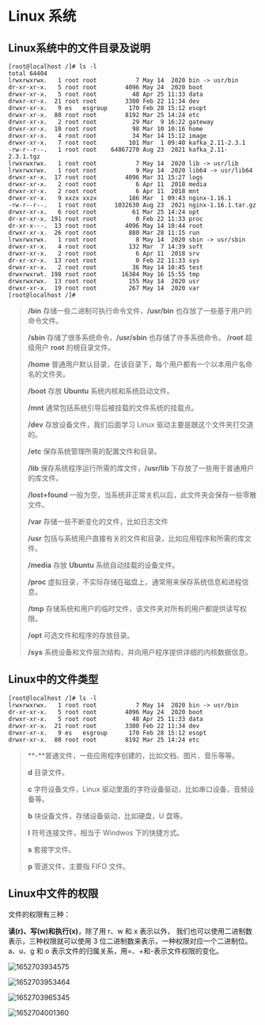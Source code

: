 # Linux 系统

## Linux系统中的文件目录及说明

```shell
[root@localhost /]# ls -l
total 64404
lrwxrwxrwx.   1 root root           7 May 14  2020 bin -> usr/bin
dr-xr-xr-x.   5 root root        4096 May 24  2020 boot
drwxr-xr-x.   5 root root          48 Apr 25 11:33 data
drwxr-xr-x.  21 root root        3300 Feb 22 11:34 dev
drwxr-xr-x.   9 es   esgroup      170 Feb 28 15:12 esopt
drwxr-xr-x.  80 root root        8192 Mar 25 14:24 etc
drwxr-xr-x.   2 root root          29 Mar  9 16:22 gateway
drwxr-xr-x.  10 root root          98 Mar 10 10:16 home
drwxr-xr-x.   4 root root          34 Mar 14 15:12 image
drwxr-xr-x.   7 root root         101 Mar  1 09:40 kafka_2.11-2.3.1
-rw-r--r--.   1 root root    64867270 Aug 23  2021 kafka_2.11-2.3.1.tgz
lrwxrwxrwx.   1 root root           7 May 14  2020 lib -> usr/lib
lrwxrwxrwx.   1 root root           9 May 14  2020 lib64 -> usr/lib64
drwxr-xr-x.  17 root root        4096 Mar 31 15:27 logs
drwxr-xr-x.   2 root root           6 Apr 11  2018 media
drwxr-xr-x.   2 root root           6 Apr 11  2018 mnt
drwxr-xr-x.   9 xxzx xxzx         186 Mar  1 09:43 nginx-1.16.1
-rw-r--r--.   1 root root     1032630 Aug 23  2021 nginx-1.16.1.tar.gz
drwxr-xr-x.   6 root root          61 Mar 25 14:24 opt
dr-xr-xr-x. 191 root root           0 Feb 22 11:33 proc
dr-xr-x---.  13 root root        4096 May 14 10:44 root
drwxr-xr-x.  26 root root         880 Mar 28 11:15 run
lrwxrwxrwx.   1 root root           8 May 14  2020 sbin -> usr/sbin
drwxr-xr-x.   4 root root         132 Mar  7 14:39 soft
drwxr-xr-x.   2 root root           6 Apr 11  2018 srv
dr-xr-xr-x.  13 root root           0 Feb 22 11:33 sys
drwxr-xr-x.   2 root root          36 May 14 10:45 test
drwxrwxrwt. 198 root root       16384 May 16 15:55 tmp
drwxrwxrwx.  13 root root         155 May 14  2020 usr
drwxr-xr-x.  19 root root         267 May 14  2020 var
[root@localhost /]# 
```

> **/bin** 存储一些二进制可执行命令文件，**/usr/bin** 也存放了一些基于用户的命令文件。
>
> **/sbin** 存储了很多系统命令，**/usr/sbin** 也存储了许多系统命令。
> **/root** 超级用户 **root** 的根目录文件。
>
> **/home** 普通用户默认目录，在该目录下，每个用户都有一个以本用户名命名的文件夹。
>
> **/boot** 存放 **Ubuntu** 系统内核和系统启动文件。
>
> **/mnt** 通常包括系统引导后被挂载的文件系统的挂载点。
>
> **/dev** 存放设备文件，我们后面学习 Linux 驱动主要是跟这个文件夹打交道的。
>
> **/etc** 保存系统管理所需的配置文件和目录。
>
> **/lib** 保存系统程序运行所需的库文件，**/usr/lib** 下存放了一些用于普通用户的库文件。
>
> **/lost+found** 一般为空，当系统非正常关机以后，此文件夹会保存一些零散文件。
>
> **/var** 存储一些不断变化的文件，比如日志文件
>
> **/usr** 包括与系统用户直接有关的文件和目录，比如应用程序和所需的库文件。
>
> **/media** 存放 **Ubuntu** 系统自动挂载的设备文件。
>
> **/proc** 虚拟目录，不实际存储在磁盘上，通常用来保存系统信息和进程信息。
>
> **/tmp** 存储系统和用户的临时文件，该文件夹对所有的用户都提供读写权限。
>
> **/opt** 可选文件和程序的存放目录。
>
> **/sys** 系统设备和文件层次结构，并向用户程序提供详细的内核数据信息。

## Linux中的文件类型

```shell
[root@localhost /]# ls -l
lrwxrwxrwx.   1 root root           7 May 14  2020 bin -> usr/bin
dr-xr-xr-x.   5 root root        4096 May 24  2020 boot
drwxr-xr-x.   5 root root          48 Apr 25 11:33 data
drwxr-xr-x.  21 root root        3300 Feb 22 11:34 dev
drwxr-xr-x.   9 es   esgroup      170 Feb 28 15:12 esopt
drwxr-xr-x.  80 root root        8192 Mar 25 14:24 etc

```

> **-**普通文件，一些应用程序创建的，比如文档、图片、音乐等等。
>
> **d** 目录文件。
>
> **c** 字符设备文件，Linux 驱动里面的字符设备驱动，比如串口设备，音频设备等。
>
> **b** 块设备文件，存储设备驱动，比如硬盘，U 盘等。
>
> **l** 符号连接文件，相当于 Windwos 下的快捷方式。
>
> **s** 套接字文件。
>
> **p** 管道文件，主要指 FIFO 文件。

## Linux中文件的权限

文件的权限有三种：

**读(r)、写(w)和执行(x)**，除了用 r、w 和 x 表示以外，
我们也可以使用二进制数表示，三种权限就可以使用 3 位二进制数来表示，一种权限对应一个二进制位。a、u、g 和 o 表示文件的归属关系，用=、+和-表示文件权限的变化。

![1652703934575](C:\Users\MSI\AppData\Roaming\Typora\typora-user-images\1652703934575.png)

![1652703953464](C:\Users\MSI\AppData\Roaming\Typora\typora-user-images\1652703953464.png)

![1652703965345](C:\Users\MSI\AppData\Roaming\Typora\typora-user-images\1652703965345.png)

![1652704001360](C:\Users\MSI\AppData\Roaming\Typora\typora-user-images\1652704001360.png)